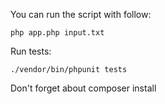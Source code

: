 You can run the script with follow:

`php app.php input.txt  
`

Run tests:

`./vendor/bin/phpunit tests`

Don't forget about composer install
